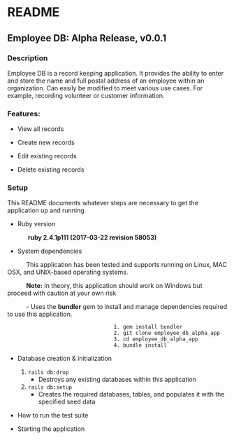 # README

## Employee DB: Alpha Release, v0.0.1

### Description
Employee DB is a record keeping application. It provides the ability to enter and store the name and full postal address   of an employee within an organization. Can easily be modified to meet various use cases. For example, recording volunteer or customer information.

### Features:

- View all records

- Create new records

- Edit existing records

- Delete existing records

### Setup

This README documents whatever steps are necessary to get the
application up and running.

* Ruby version

&nbsp;&nbsp;&nbsp;&nbsp;&nbsp;&nbsp;&nbsp;&nbsp;&nbsp;&nbsp;&nbsp; **ruby 2.4.1p111 (2017-03-22 revision 58053)**

* System dependencies

&nbsp;&nbsp;&nbsp;&nbsp;&nbsp;&nbsp;&nbsp;&nbsp;&nbsp;&nbsp;&nbsp;This application has been tested and supports running on Linux, MAC OSX, and UNIX-based operating systems.

&nbsp;&nbsp;&nbsp;&nbsp;&nbsp;&nbsp;&nbsp;&nbsp;&nbsp;&nbsp;&nbsp;**Note:** In theory, this application should work on Windows but proceed with caution at your own risk

&nbsp;&nbsp;&nbsp;&nbsp;&nbsp;&nbsp;&nbsp;&nbsp;&nbsp;&nbsp;&nbsp;- Uses the **bundler** gem to install and manage dependencies required to use this application.

                                      1. gem install bundler
                                      2. git clone employee_db_alpha_app
                                      3. cd employee_db_alpha_app
                                      4. bundle install

* Database creation & initialization
    1. `rails db:drop`
        - Destroys any existing databases within this application
    2. `rails db:setup`
        - Creates the required databases, tables, and populates it with the specified seed data

* How to run the test suite

* Starting the application
